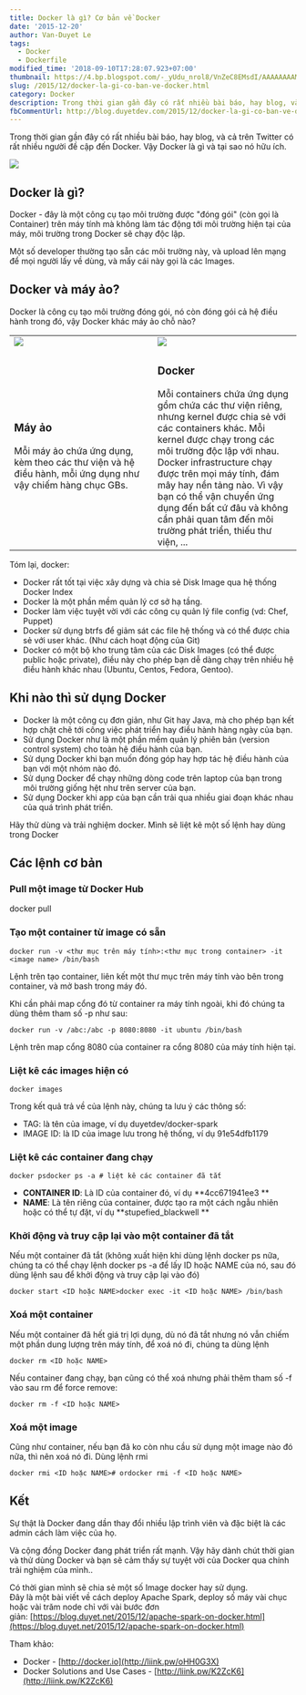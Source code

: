 ```yaml
---
title: Docker là gì? Cơ bản về Docker
date: '2015-12-20'
author: Van-Duyet Le
tags:
  - Docker
  - Dockerfile
modified_time: '2018-09-10T17:28:07.923+07:00'
thumbnail: https://4.bp.blogspot.com/-_yUdu_nrol8/VnZeC8EMsdI/AAAAAAAAMG0/Qiij482W6lg/s1600/product%2B-%2Bengine.png
slug: /2015/12/docker-la-gi-co-ban-ve-docker.html
category: Docker
description: Trong thời gian gần đây có rất nhiều bài báo, hay blog, và cả trên Twitter có rất nhiều người đề cập đến Docker. Vậy Docker là gì và tại sao nó hữu ích
fbCommentUrl: http://blog.duyetdev.com/2015/12/docker-la-gi-co-ban-ve-docker.html
---
```


Trong thời gian gần đây có rất nhiều bài báo, hay blog, và cả trên Twitter có rất nhiều người đề cập đến Docker. Vậy Docker là gì và tại sao nó hữu ích.

[![](https://4.bp.blogspot.com/-_yUdu_nrol8/VnZeC8EMsdI/AAAAAAAAMG0/Qiij482W6lg/s1600/product%2B-%2Bengine.png)](https://blog.duyet.net/2015/12/docker-la-gi-co-ban-ve-docker.html)

## Docker là gì?

Docker - đây là một công cụ tạo môi trường được "đóng gói" (còn gọi là Container) trên máy tính mà không làm tác động tới môi trường hiện tại của máy, môi trường trong Docker sẽ chạy độc lập.

Một số developer thường tạo sẵn các môi trường này, và upload lên mạng để mọi người lấy về dùng, và mấy cái này gọi là các Images.

## Docker và máy ảo?

Docker là công cụ tạo môi trường đóng gói, nó còn đóng gói cả hệ điều hành trong đó, vậy Docker khác máy ảo chỗ nào?

<table class="table" style="width: 80%px;">
    <tbody>
        <tr>
            <td valign="bottom" width="50%"><img border="0" src="https://4.bp.blogspot.com/-LAeYmjceju4/VnZXDlR9hNI/AAAAAAAAMGk/be31bdghXhM/s1600/what-is-docker-diagram.png" /></td>
            <td valign="bottom"><img border="0" src="https://1.bp.blogspot.com/-L1MR5K0rxCA/VnZW_3dldeI/AAAAAAAAMGY/c2mwzOvr0W0/s1600/what-is-vm-diagram.png" /></td>
        </tr>
        <tr>
            <td>
                <h3>Máy ảo</h3>Mỗi máy ảo chứa ứng dụng, kèm theo các thư viện và hệ điều hành, mỗi ứng dụng như vậy chiếm hàng chục GBs.</td>
            <td>
                <h3>Docker  </h3>
                <div>Mỗi containers chứa ứng dụng gồm chứa các thư viện riêng, nhưng kernel được chia sẻ với các containers khác. Mỗi kernel được chạy trong các môi trường độc lập với nhau. Docker infrastructure chạy được trên mọi máy tính, đám mây hay nền tảng nào. Vì vậy bạn có thể vận chuyển ứng dụng đến bất cứ đâu và không cần phải quan tâm đến môi trường phát triển, thiếu thư viện, ...</div>
            </td>
        </tr>
    </tbody>
</table>
  
  
  
Tóm lại, docker:

- Docker rất tốt tại việc xây dựng và chia sẻ Disk Image qua hệ thống Docker Index
- Docker là một phần mềm quản lý cơ sở hạ tầng.
- Docker làm việc tuyệt vời với các công cụ quản lý file config (vd: Chef, Puppet)
- Docker sử dụng btrfs để giảm sát các file hệ thống và có thể được chia sẻ với user khác. (Như cách hoạt động của Git)
- Docker có một bộ kho trung tâm của các Disk Images (có thể được public hoặc private), điều này cho phép bạn dễ dàng chạy trên nhiều hệ điều hành khác nhau (Ubuntu, Centos, Fedora, Gentoo).

## Khi nào thì sử dụng Docker

- Docker là một công cụ đơn giản, như Git hay Java, mà cho phép bạn kết hợp chặt chẽ tới công việc phát triển hay điều hành hàng ngày của bạn.
- Sử dụng Docker như là một phần mềm quản lý phiên bản (version control system) cho toàn hệ điều hành của bạn.
- Sử dụng Docker khi bạn muốn đóng góp hay hợp tác hệ điều hành của bạn với một nhóm nào đó.
- Sử dụng Docker để chạy những dòng code trên laptop của bạn trong môi trường giống hệt như trên server của bạn.
- Sử dụng Docker khi app của bạn cần trải qua nhiều giai đoạn khác nhau của quá trình phát triển.

Hãy thử dùng và trải nghiệm docker. Mình sẽ liệt kê một số lệnh hay dùng trong Docker

## Các lệnh cơ bản

### Pull một image từ Docker Hub

docker pull <image name>

### Tạo một container từ image có sẵn

    docker run -v <thư mục trên máy tính>:<thư mục trong container> -it <image name> /bin/bash

Lệnh trên tạo container, liên kết một thư mục trên máy tính vào bên trong container, và mở bash trong máy đó.

Khi cần phải map cổng đó từ container ra máy tính ngoài, khi đó chúng ta dùng thêm tham số -p như sau:

    docker run -v /abc:/abc -p 8080:8080 -it ubuntu /bin/bash

Lệnh trên map cổng 8080 của container ra cổng 8080 của máy tính hiện tại.

### Liệt kê các images hiện có

    docker images

Trong kết quả trả về của lệnh này, chúng ta lưu ý các thông số:

- TAG: là tên của image, ví dụ duyetdev/docker-spark
- IMAGE ID: là ID của image lưu trong hệ thống, ví dụ 91e54dfb1179

### Liệt kê các container đang chạy

    docker psdocker ps -a # liệt kê các container đã tắt

- **CONTAINER ID**: Là ID của container đó, ví dụ **4cc671941ee3 **
- **NAME**: Là tên riêng của container, được tạo ra một cách ngẫu nhiên hoặc có thể tự đặt, ví dụ **stupefied_blackwell **

### Khởi động và truy cập lại vào một container đã tắt

Nếu một container đã tắt (không xuất hiện khi dùng lệnh docker ps nữa, chúng ta có thể chạy lệnh docker ps -a để lấy ID hoặc NAME của nó, sau đó dùng lệnh sau để khởi động và truy cập lại vào đó)

    docker start <ID hoặc NAME>docker exec -it <ID hoặc NAME> /bin/bash 

### Xoá một container

Nếu một container đã hết giá trị lợi dụng, dù nó đã tắt nhưng nó vẫn chiếm một phần dung lượng trên máy tính, để xoá nó đi, chúng ta dùng lệnh

    docker rm <ID hoặc NAME>

Nếu container đang chạy, bạn cũng có thể xoá nhưng phải thêm tham số \-f vào sau rm để force remove:

    docker rm -f <ID hoặc NAME>

### Xoá một image

Cũng như container, nếu bạn đã ko còn nhu cầu sử dụng một image nào đó nữa, thì nên xoá nó đi. Dùng lệnh rmi

    docker rmi <ID hoặc NAME># ordocker rmi -f <ID hoặc NAME>

## Kết

Sự thật là Docker đang dần thay đổi nhiều lập trình viên và đặc biệt là các admin cách làm việc của họ.

Và cộng đồng Docker đang phát triển rất mạnh. Vậy hãy dành chút thời gian và thử dùng Docker và bạn sẽ cảm thấy sự tuyệt vời của Docker qua chính trải nghiệm của mình..

Có thời gian mình sẽ chia sẻ một số Image docker hay sử dụng.  
Đây là một bài viết về cách deploy Apache Spark, deploy số máy vài chục hoặc vài trăm node chỉ với vài bước đơn giản: [https://blog.duyet.net/2015/12/apache-spark-on-docker.html](https://blog.duyet.net/2015/12/apache-spark-on-docker.html)

Tham khảo:

- Docker - [http://docker.io](http://liink.pw/oHH0G3X)
- Docker Solutions and Use Cases - [http://liink.pw/K2ZcK6](http://liink.pw/K2ZcK6)
